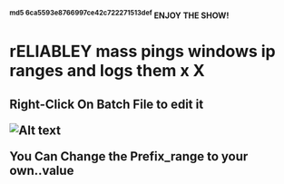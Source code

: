 #### <SUP>md5 6ca5593e8766997ce42c722271513def</SUP> ENJOY THE SHOW!
# rELIABLEY  mass  pings windows ip ranges and logs them x X
<h2> Right-Click On Batch File to edit it
  
![Alt text](https://raw.githubusercontent.com/itsjstme/MASS_PINGER/main/DEMO.png)
  
You Can Change the Prefix_range to your own..value
